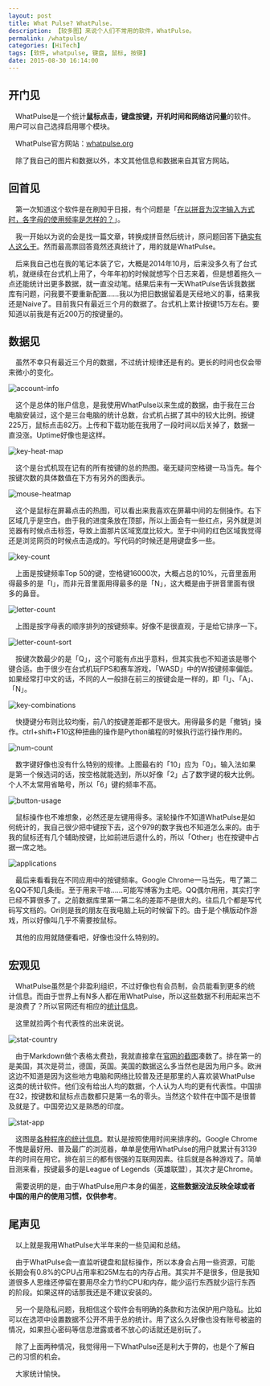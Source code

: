 ```yaml
---
layout: post
title: What Pulse? WhatPulse.
description: 【较多图】来说个人们不常用的软件，WhatPulse。
permalink: /whatpulse/
categories: [HiTech]
tags: [软件, whatpulse, 键盘, 鼠标, 按键]
date: 2015-08-30 16:14:00
--- 
```


## 开门见

　WhatPulse是一个统计**鼠标点击，键盘按键，开机时间和网络访问量**的软件。用户可以自己选择启用哪个模块。

　WhatPulse官方网站：[whatpulse.org](http://whatpulse.org/)

　除了我自己的图片和数据以外，本文其他信息和数据来自其官方网站。

## 回首见

　第一次知道这个软件是在刷知乎日报，有个问题是「[在以拼音为汉字输入方式时，各字母的使用频率是怎样的？](http://daily.zhihu.com/story/4213946)」。

　我一开始以为说的会是找一篇文章，转换成拼音然后统计，原问题回答下[确实有人这么干](http://www.zhihu.com/question/23111438)。然而最高票回答竟然还真统计了，用的就是WhatPulse。

　后来我自己也在我的笔记本装了它，大概是2014年10月，后来没多久有了台式机，就继续在台式机上用了，今年年初的时候就想写个日志来着，但是想着拖久一点还能统计出更多数据，就一直没动笔。结果后来有一天WhatPulse告诉我数据库有问题，问我要不要重新配置……我以为把旧数据留着是天经地义的事，结果我还是Naive了。目前我只有最近三个月的数据了。台式机上累计按键15万左右。要知道以前我是有近200万的按键量的。

## 数据见

　虽然不幸只有最近三个月的数据，不过统计规律还是有的。更长的时间也仅会带来微小的变化。

![account-info](http://lanternd.qiniudn.com/Pic4Post/whatpulse/account-info.jpg "账户信息")

　这个是总体的账户信息，是我使用WhatPulse以来生成的数据，由于我在三台电脑安装过，这个是三台电脑的统计总数，台式机占据了其中的较大比例。按键225万，鼠标点击82万。上传和下载功能在我用了一段时间以后关掉了，数据一直没涨。Uptime好像也是这样。

![key-heat-map](http://lanternd.qiniudn.com/Pic4Post/whatpulse/key-heat-map.jpg "键盘区热图")

　这个是台式机现在记有的所有按键的总的热图。毫无疑问空格键一马当先。每个按键次数的具体数值在下方有另外的图表示。

![mouse-heatmap](http://lanternd.qiniudn.com/Pic4Post/whatpulse/mouse-heatmap.jpg "鼠标点击热图")

　这个是鼠标在屏幕点击的热图，可以看出来我喜欢在屏幕中间的左侧操作。右下区域几乎是空白。由于我的进度条放在顶部，所以上面会有一些红点，另外就是浏览器有时候点击标签，导致上面那片区域宽度比较大。至于中间的红色区域我觉得还是浏览网页的时候点击造成的。写代码的时候还是用键盘多一些。

![key-count](http://lanternd.qiniudn.com/Pic4Post/whatpulse/key-count.jpg "按键数Top 50")

　上面是按键频率Top 50的键，空格键16000次，大概占总的10%，元音里面用得最多的是「I」，而非元音里面用得最多的是「N」，这大概是由于拼音里面有很多的鼻音。

![letter-count](http://lanternd.qiniudn.com/Pic4Post/whatpulse/letter-count.jpg "按字母顺序排列")

　上图是按字母表的顺序排列的按键频率。好像不是很直观，于是给它排序一下。

![letter-count-sort](http://lanternd.qiniudn.com/Pic4Post/whatpulse/letter-count-sort.jpg "以按键次数排列")

　按键次数最少的是「Q」，这个可能有点出乎意料，但其实我也不知道该是哪个键合适。由于很少在台式机玩FPS和赛车游戏，「WASD」中的W按键频率偏低。如果经常打中文的话，不同的人一般排在前三的按键会是一样的，即「I」、「A」、「N」。

![key-combinations](http://lanternd.qiniudn.com/Pic4Post/whatpulse/key-combinations.jpg "按键组合频率")

　快捷键分布则比较均衡，前八的按键差距都不是很大。用得最多的是「撤销」操作。ctrl+shift+F10这种扭曲的操作是Python编程的时候执行运行操作用的。

![num-count](http://lanternd.qiniudn.com/Pic4Post/whatpulse/num-count.jpg "数字键频率")

　数字键好像也没有什么特别的规律。上图最右的「10」应为「0」。输入法如果是第一个候选词的话，按空格就能选到，所以好像「2」占了数字键的极大比例。个人不太常用省略号，所以「6」键的频率不高。

![button-usage](http://lanternd.qiniudn.com/Pic4Post/whatpulse/button-usage.jpg "鼠标各键点击次数")

　鼠标操作也不难想象，必然还是左键用得多。滚轮操作不知道WhatPulse是如何统计的，我自己很少把中键按下去，这个979的数字我也不知道怎么来的。由于我的鼠标还有几个辅助按键，比如前进后退什么的，所以「Other」也在按键中占据一席之地。

![applications](http://lanternd.qiniudn.com/Pic4Post/whatpulse/applications.jpg "不同应用的按键次数分布")

　最后来看看我在不同应用中的按键频率。Google Chrome一马当先，甩了第二名QQ不知几条街。至于用来干啥……可能写博客为主吧。QQ偶尔用用，其实打字已经不算很多了。之前数据库里第一第二名的差距不是很大的。往后几个都是写代码写文档的。Ori则是我的朋友在我电脑上玩的时候留下的。由于是个横版动作游戏，所以好像叫几乎不需要按鼠标。

　其他的应用就随便看吧，好像也没什么特别的。

## 宏观见

　WhatPulse虽然是个非盈利组织，不过好像也有会员制，会员能看到更多的统计信息。而由于世界上有N多人都在用WhatPulse，所以这些数据不利用起来岂不是浪费了？所以官网还有相应的[统计信息](http://whatpulse.org/stats/)。

　这里就捡两个有代表性的出来说说。

![stat-country](http://lanternd.qiniudn.com/Pic4Post/whatpulse/stat-country.jpg "各国输入数据统计")

　由于Markdown做个表格太费劲，我就直接拿在[官网的截图](http://whatpulse.org/stats/countries/input/)凑数了。排在第一的是美国，其次是荷兰，德国，英国。美国的数据这么多当然也是因为用户多。欧洲这边不知道是因为这些地方电脑和网络比较普及还是那里的人喜欢装WhatPulse这类的统计软件。他们没有给出人均的数据，个人认为人均的更有代表性。中国排在32，按键数和鼠标点击数都只是第一名的零头。当然这个软件在中国不是很普及就是了。中国旁边又是熟悉的印度。

![stat-app](http://lanternd.qiniudn.com/Pic4Post/whatpulse/stat-app.jpg "应用统计")

　这图是[各种程序的统计信息](http://whatpulse.org/stats/apps/)。默认是按照使用时间来排序的。Google Chrome不愧是最好用、普及最广的浏览器，单单是使用WhatPulse的用户就累计有3139年的时间在用它。排在前三的都有很强的互联网因素。往后就是各种游戏了。简单目测来看，按键最多的是League of Legends（英雄联盟），其次才是Chrome。

　需要说明的是，由于WhatPulse用户本身的偏差，**这些数据没法反映全球或者中国的用户的使用习惯，仅供参考**。

## 尾声见

　以上就是我用WhatPulse大半年来的一些见闻和总结。

　由于WhatPulse会一直监听键盘和鼠标操作，所以本身会占用一些资源，可能长期会有0.8%的CPU占用率和25M左右的内存占用。其实并不是很多，但是我知道很多人思维还停留在要用尽全力节约CPU和内存，能少运行东西就少运行东西的阶段。如果这样的话那我还是不建议安装的。

　另一个是隐私问题，我相信这个软件会有明确的条款和方法保护用户隐私。比如可以在选项中设置数据不公开不用于总的统计。用了这么久好像也没有账号被盗的情况，如果担心密码等信息泄露或者不放心的话就还是别玩了。

　除了上面两种情况，我觉得用一下WhatPulse还是利大于弊的，也是个了解自己的习惯的机会。

　大家统计愉快。
